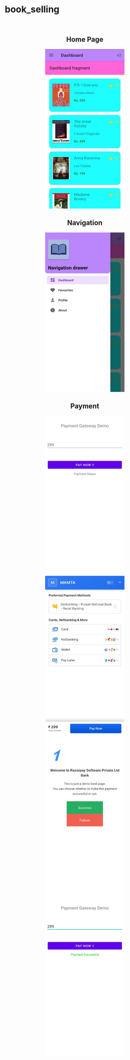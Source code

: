 # book_selling
<br>
<div align = "center">
<h2>Home Page</h2>
<img src="./img/home.jpeg" alt = "home" width = 250 height = 500 >
<br>
<h2>Navigation</h2>
<img src="./img/nav.jpeg" alt = "home" width = 250 height = 500 >
<br>
<h2>Payment</h2>
<img src="./img/pay1.jpeg" alt = "home" width = 250 height = 500 >
<br>
<img src="./img/pay2.jpeg" alt = "home" width = 250 height = 500 >
<br>
<img src="./img/pay3.jpeg" alt = "home" width = 250 height = 500 >
<br>
<img src="./img/pay4.jpeg" alt = "home" width = 250 height = 500 >
<br>
</div>
